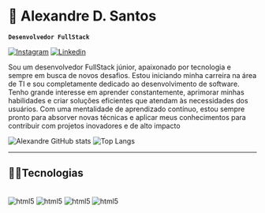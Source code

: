 # 👑 Alexandre D. Santos 
**`Desenvolvedor FullStack`** 

[![Instagram](https://img.shields.io/badge/Instagram-E4405F?style=for-the-badge&logo=instagram&logoColor=white)](https://www.instagram.com/xande_al10/)
[![Linkedin](https://img.shields.io/badge/LinkedIn-0077B5?style=for-the-badge&logo=linkedin&logoColor=white)](www.linkedin.com/in/alexandredsantos30)

Sou um desenvolvedor FullStack júnior, apaixonado por tecnologia e sempre em busca de novos desafios. Estou iniciando minha carreira na área de TI e sou completamente dedicado ao desenvolvimento de software. Tenho grande interesse em aprender constantemente, aprimorar minhas habilidades e criar soluções eficientes que atendam às necessidades dos usuários. Com uma mentalidade de aprendizado contínuo, estou sempre pronto para absorver novas técnicas e aplicar meus conhecimentos para contribuir com projetos inovadores e de alto impacto

![Alexandre GitHub stats](https://github-readme-stats.vercel.app/api?username=AlexandreDSantos01&show_icons=true&theme=merko)
![Top Langs](https://github-readme-stats.vercel.app/api/top-langs/?username=AlexandreDSantos01&layout=compact&theme=merko)


---

## 🐱‍👤Tecnologias
<div style="display: inline_block"><br/>
 <img align="center" alt="html5" src="https://img.shields.io/badge/HTML5-E34F26?style=for-the-badge&logo=html5&logoColor=white" />
  <img align="center" alt="html5" src="https://img.shields.io/badge/CSS3-1572B6?style=for-the-badge&logo=css3&logoColor=white" />
  <img align="center" alt="html5" src="https://img.shields.io/badge/Java-ED8B00?style=for-the-badge&logo=openjdk&logoColor=white" />
  <img align="center" alt="html5" src="https://img.shields.io/badge/C%23-239120?style=for-the-badge&logo=c-sharp&logoColor=white" />
</div><br/>



